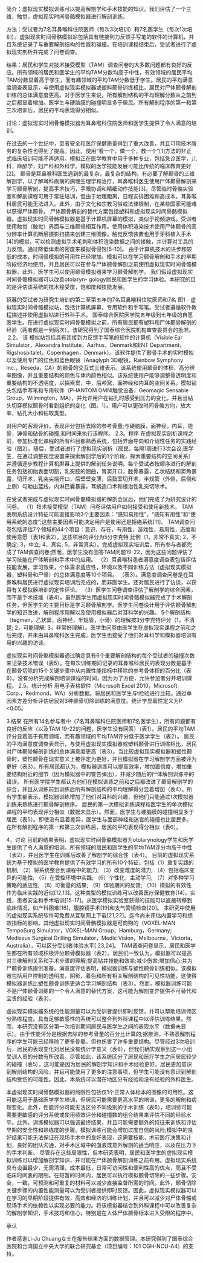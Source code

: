 简介：虚拟现实模拟训练可以提高解剖学和手术技能的知识。我们评估了一个三维，触觉，虚拟现实时间骨骼模拟器进行解剖训练。


方法：受试者为7名耳鼻喉科住院医师（每次3次培训）和7名医学生（每次1次培训）。虚拟现实时间骨骼模拟站包括具有链接到力反馈手写笔的软件的计算机，并且系统记录了与重要解剖结构的性能和碰撞。在培训课程结束后，受试者进行了虚拟现实剖析并完成了问卷调查。

结果：居民和学生对技术接受模型（TAM）调查问卷的大多数问题都有良好的反应。所有领域的居民和医学生的平均TAM分数均高于中性，有效领域的居民平均TAM分数显着高于学生，而有趣领域的平均TAM分数低于学生。居民的平均满意度调查表显示，与使用虚拟现实模拟器或塑料颞骨训练相比，居民对尸体颞骨解剖训练的总体满意度更高。对于医学生来说，所有解剖结构的平均理解分数从之前到之后都显着增加。医学生与硬脑膜的碰撞明显多于居民。所有解剖​​程序的第一和第三次培训后，居民的平均表现得分相似。

讨论：虚拟现实时间骨骼模拟器为耳鼻喉科住院医师和医学生提供了令人满意的培训。



在过去的一个世纪中，患者安全和医疗保健质量得到了重大改善，并且可用技术服务的复杂性也得到了提高。因此，使用“看一个，做一个，教一个”[1]方法的非正式临床培训可能不再适用。模拟正在医学教育中用于多种专业，包括急诊医学，儿科，麻醉学，妇产科和外科学。模拟的医学技能发展可能比传统的临床教育更好[2]。
颞骨是耳鼻喉科医生遇到的最复杂，最复杂的结构。有必要了解颞骨的三维解剖学，以了解耳科疾病的病理生理学和治疗，耳鼻喉科医生使用尸体颞骨解剖来学习颞骨解剖，提高手术技巧，手眼协调和精细动作技能[3]。尽管临时骨骼实验室和解剖课程可用于常驻培训，但由于地理距离，日程安排困难和高成本，耳鼻喉科居民可能无法进入。此外，由于文化和宗教习俗或法律限制，在某些国家可能难以获得尸体颞骨。
尸体颞骨解剖的替代方案包括塑料和虚拟现实时间骨骼模拟器。虚拟现实时间骨骼模拟器是基于计算机屏幕的模拟，类似于视频游戏。受训者使用触觉（触觉）界面与三维颞骨相互作用。使用体积渲染技术使用尸体颞骨的高分辨率计算机断层摄影扫描来创建三维图像。触觉反馈装置也用于牙科植入手术[4]的模拟，可以检测虚拟手术毛刺和体积渲染数据之间的接触，并计算对工具的力反馈。通过降低体素的密度来模拟骨侵蚀[5-10]。
由于计算机技术的进步和较低的成本，时间骨模拟的可用性已经增加。模拟可以在学习颞骨解剖和手术的早期阶段经济地使用，并且居民可以在参与尸体颞骨解剖之前使用虚拟现实时间骨骼模拟器。此外，医学生可以使用颞骨模拟器来学习颞骨解剖学。
我们假设虚拟现实时间骨骼模拟器可以改善otolaryn- gology居民和医学生的学习体验。本研究的目的是评估该系统的技术接受度，饱和度和技能发展。






招募的受试者为研究生培训的第二至第五年的7名耳鼻喉科住院医师和7名
图1  - 虚拟现实时间骨骼模拟站，包括计算机屏幕，专用软件和手写笔。受试者遵循软件教程描述并使用虚拟钻进行外科手术。
国泰综合医院医学院五年级到七年级的自愿医学生。在进行虚拟现实时间骨骼模拟之前，所有居民都有塑料和尸体颞骨解剖的经验（两者都是一到两次）。该研究得到了国泰综合医院机构审查委员会的批准。
 2.2。
该
模拟站包括具有连接到力反馈手写笔的软件的计算机（Visible Ear Simulator，Alexandra Institute，Aarhus，Denmark和ENT Department，Rigshospitalet，Copenhagen，Denmark）。该软件提供了颞骨手术的实时模拟以及使用专门的红色和蓝色眼镜（Anaglyph 3D眼镜，Rainbow Symphony Inc.，Reseda，CA）的颞骨的交互式三维表示。该系统使用颞骨的体积，高分辨率图像，并且重要结构的颜色与体内颜色相似。该系统使用户能够调整骨透明度和重要结构的不透明度，以探索窦，中，后颅窝，面神经和内耳的空间关系。模拟钻头包括手写笔和专用软件（PHANTOM OMNI触觉设备，Geomagic Sensable Group，Wilmington，MA），并允许用户在钻孔时感受到压力的变化，并且当钻头切穿模拟颞骨时看到组织的变化（图。1）。用户可以更改时间骨骼方向，放大率，钻孔大小和钻取类型。



对用户的客观评价。表现评分包括去除的参考骨量;与硬脑膜，面神经，内耳，镫骨，锤骨和砧骨的碰撞;和时间来执行该程序。
2.3。程序
在虚拟现实剖析课程之前，参加标准化课程的所有科目都熟悉系统，包括界面导向和介绍性任务的实践经验（图2）。随后，受试者进行了虚拟现实剖析（居民，每隔1周进行3次会议;医学生，在通过调整视觉设置来探索解剖学后的1个阶段，探索重要结构的空间关系）并遵循逐步教程计算机屏幕上提供的解剖任务说明。每个受试者按顺序进行的解剖任务包括初始表面切割，乳突腔的翘曲，胃窦开口，胫骨暴露，乙状结肠和窦角暴露，切开术，乳突尖端开口，后壁壁变薄，后鼓室切开术，半规管（外侧，后侧和上侧）勾勒出蓝线，内淋巴囊暴露，耳蜗造口术和根治性乳突切除术。


在受试者完成与虚拟现实时间骨骼模拟器的解剖会议后，他们完成了为研究设计的问卷。
（1）技术接受模型（TAM）问卷评估用户如何接受和使用新技术。 TAM表明系统设计特征可能直接影响3个主要因素：“感知易用性”，“感知有用性”和“使用系统的态度”;这些主要因素可能决定用户是使用还是拒绝系统[11]。 TAM调查问卷包括评估7个领域的44个项目：意识，存在，有用性，游戏性，易用性，态度和使用意愿（表1和表2）。这些项目的评分为5分李克特
比例（1，非常不真实; 2，不确定; 3，中立; 4，真实; 5，非常真实）。完成虚拟现实培训后，所有参与者都完成了TAM调查问卷;然而，医学生没有回答TAM问题19-22，因为这些问题评估了学习技能在尸体解剖和手术中的应用。
（2）耳鼻喉科患者满意度调查表包括评估技能发展，学习效果，个体需求适应性，环境以及不同训练方法（虚拟现实模拟器，塑料骨和尸骨）的总体满意度等10个项目。 （表3）。满意度调查问卷是在耳鼻喉科居民进行虚拟现实培训后完成的，而非医学生。还对居民进行了访谈，以获得有关模拟器培训的定性评论。
（3）医学生问卷调查评估了解剖学的综合因素，而不是手术技能（表4）。虽然医学生用虚拟现实时间骨骼模拟器完成了手术解剖任务，但医学生的主要目标是学习颞骨解剖学。医学生问卷设计用于评估颞骨解剖学的知识改进，解剖程序理解以及使用模拟器后对耳科学的兴趣。 5个解剖结构（tegmen，乙状窦，面神经，半规管，小骨）的理解按3分李克特评分（1，不清楚; 2，可能理解; 3，非常好理解）。医学生问卷由医学生在虚拟现实课程之前和之后完成，并未由耳鼻喉科医生完成。医学生也接受了他们对耳科学和模拟器培训有用的兴趣的访谈。

虚拟现实时间骨骼模拟器通过确定具有6个重要解剖结构的每个受试者的碰撞次数来记录技术错误（表5）。在每次训练期间记录的耳鼻喉科居民的表现分数是基于在颞骨切除的15个关键步骤中从内置性能指标中移除的参考骨体积的百分比（表6）。没有分析完成解剖培训课程的时间，因为为了方便，允许参加者分开培训课程。
2.5。统计分析
用电子表格软件（Microsoft Excel 2010，Microsoft Corp.，Redmond，WA）分析数据。将居民和医学生与t检验进行比较。通过单因素方差分析评估居民对3种颞骨切除训练的满意度。统计学显着性定义为P <0.05。



3.结果
在所有14名参与者中（7名耳鼻喉科住院医师和7名医学生），所有问题都有良好的反应（以及TAM 19-22的问题，医学生没有回答）（表1）。居民的平均TAM评分显着高于有用领域，而有趣领域的平均TAM评分低于医学学生（表2）。
居民的平均满意度调查表显示，与使用虚拟现实模拟器或塑料颞骨进行训练相比，居民对尸体颞骨解剖训练的总体满意度更高（表3）。当比较虚拟现实模拟器和塑性颞骨时，塑性颞骨在现实意义上被评定为更好，并且模拟器在学习解剖学方面被评为更好（表3）。所有居民都认为，模拟器训练可以提高效率，增加置信度，增加重要结构附近的细节（因为模拟器中的警告弹出），并减少随后的尸体解剖训练中的错误。
所有医学院学生都认为他们在模拟训练之前和之后都改进了颞骨解剖学的综合，并且从训练前到训练后所有解剖结构的平均理解得分显着增加（表4）。所有学生都表示，模拟器训练增加了他们对耳科的兴趣，但他们只能通过1次模拟器训练来熟练进行颞骨解剖程序。
居民的第一次模拟训练课程和医学生的单次模拟课程的平均表现评分相似（数据未显示）。然而，医学生与硬脑膜的碰撞明显多于居民（表5）。即使没有显着差异，医学生与面部神经和迷宫的碰撞也比居民多。在所有解剖程序的第一和第三次训练后，居民的平均表现得分相似（表6）。


4。讨论
目前的结果表明，虚拟现实时间骨骼模拟器为otolarynology学生和医学生提供了令人满意的培训。所有领域的居民和医学生的平均TAM评分均高于中性（表2），并且医学生在训练后改善了解剖学的综合性（表4）。
目前的虚拟现实系统为基于模拟的医学教育提供了有效学习的所有10个特征，包括（1）重复实践的机制; （2）将系统整合到课程中的能力; （3）改变难度的潜力; （4）包括临床变异的可能性; （5）在受控环境中实践; （6）个性化，主动学习; （7）对多种学习策略的适应性; （8）可衡量的结果; （9）体验期间的反馈; （10）模拟的有效性作为临床实践的近似[12,13]。这种类型的模拟训练可以改善医疗保健教育[14]，实践，患者安全和手术培训[15-17]。从医学模拟实验室获得的技能可以直接转移到临床情况，如产科困难[18]，腹腔镜手术[19]和支气管镜检查[20]。
本研究中使用的虚拟现实系统软件可免费从互联网上下载[21,22]。迄今尚未评估内置学习和绩效指标的影响。其他虚拟现实时间骨骼模拟器是可商购的（VOXEL-MAN TempoSurg Simulator，VOXEL-MAN Group，Hamburg，Germany; Mediseus Surgical Drilling Simulator，Medic Vision，Melbourne，Victoria，Australia），可以区分受训者体验水平[ 23,24]。
TAM调查问卷显示，居民和医学生都在所有领域积极评分颞骨模拟器（表2）。居民们一致认为，模拟器可以提高对三维解剖关系和手术步骤的理解;提高钻井技能和效率;减少伤害;增加信心;并为尸颞骨训练提供准备。满意度评估表明，模拟器训练与塑性颞骨训练相似。该模拟器包括用户控制的透明度，阴影，着色和所有相关解剖结构的可见性功能，这使得模拟器训练比塑性颞骨训练更适合学习解剖结构（表3）。然而，模拟器训练可能不是尸体颞骨训练的一个令人满意的替代方案，这可能为解剖变异提供不可替代和宝贵的经验（表3）。

虚拟现实模拟器系统的性能测量可以为受训者提供即时反馈，并可以帮助培训师区分熟练程度。具有足够敏感性的系统可以整合到外科课程中以评估训练结果。然而，本研究没有区分第一次培训期间居民与医学生之间的表现水平（数据未显示）。由于性能评分是根据去除的参考骨量的百分比计算的;据推测，不熟悉解剖程序的学生可能已经移除了更多骨骼，但也伤害了许多重要结构。尽管经过3次培训后，居民的表现变化对居民没有统计学意义（表6），但我们确实观察到这一小组受训人员的分数有所改善。尽管如此，该系统区分了居民和医疗学生之间居民较少的碰撞（表5），这可能是因为居民的解剖学知识和手术经验更好。居民更加意识到解剖结构的风险，并且可能使用了更多的注意事项，但学生可能没有意识到解剖结构受伤的可能性。因此，本系统可以潜在地区分有经验和没有经验的外科医生。

本虚拟现实时间骨骼模拟器的局限性包括仅1个正常人体标本的图像的可用性。这可能适用于基础医学学生培训，但居民可能需要更高水平的培训，更多的解剖和病理变化。此外，性能评分可能无法区分不同级别的手术训练（表6），培训师可能需要更敏感的评分系统或使用绩效评分和碰撞数的组合结果来评估不同的经验水平。此外，训练模拟器可以强调最终结果，并且可能需要额外的特征来训练和评估早期的安全性和熟练度的步骤。模拟训练可能会增加过度自信的风险;模拟中的良好结果可能无法保证在现场手术中的良好表现，这需要技能，术前医疗决策和计划，良好的团队沟通，对手术区域中的血液或意外解剖的适当响应，以及在压力下的手术判断。
尽管存在这些局限性，但本研究表明，居民和医学生的虚拟现实模拟训练可以增加解剖学知识，并可能在尸体颞骨解剖训练之前有用。虚拟现实系统具有设置最少，无需清理，成本最低，日常可访问性和便利性高的优点，而且不受临床时间表的限制。在短暂的时间内，居民可以执行模拟颞骨切除的一些步骤。安全，一致，可预测和可重复的材料可以减少直接监督所需的时间。此外，颞骨切除关键步骤的内置性能测量可以为受训者提供即时反馈。因此，虚拟现实模拟器可以在学习的早期阶段提供有效，高效和经济的训练计划，并且可以减少对尸体骨骼或现场手术的依赖性以实现必要的能力。将该模拟器结合到外科课程中可以改善复杂的解剖学知识，手术技巧和信心，特别是在人体尸体颞骨标本进入受限的程序中。

承认

作者感谢Li-Ju Chuang女士在报告结果方面的数据管理。本研究得到了国泰综合医院和台湾国立中央大学的联合研究基金（项目编号：101 CGH-NCU-A4）的支持。